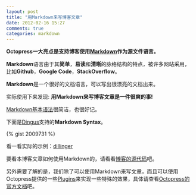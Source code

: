 ```yaml
---
layout: post
title: "用Markdown来写博客文章"
date: 2012-02-16 15:27
comments: true
categories: markdown
---
```


**Octopress一大亮点是支持博客使用[Markdown](http://daringfireball.net/projects/markdown/syntax)作为源文件语言。**

**Markdown**语言由于其**简单**，**易读**和**清晰**的脉络结构的特点，被许多网站采用，比如**Github**，**Google Code**，**StackOverflow**。

**Markdown**是一个很好的文档语言，可以写出很漂亮的文档出来。

实际使用下来发现: **用Markdown来写博客文章是一件很爽的事!**

<!-- more -->

[Markdown基本语法][1]很简洁，也很好记。

下面是[Dingus](http://daringfireball.net/projects/markdown/dingus)支持的**Markdown Syntax**。

{% gist 2009731 %}

看一看实际的示例：[dillinger](http://dillinger.io/)

要看本博客文章如何使用Markdown的，请看看[博客的源代码]吧。

另外需要了解的是，我们除了可以使用Markdown来写文章，而且可以使用Octopress提供的一些[Plugins](http://octopress.org/docs/blogging/plugins/)来实现一些特殊的效果，具体请查看[Octopress的官方文档](http://octopress.org/docs/blogging/plugins/)吧。

[1]: http://www.ituring.com.cn/article/details/775
[博客的源代码]: https://github.com/shanewfx/shanewfx.github.com
